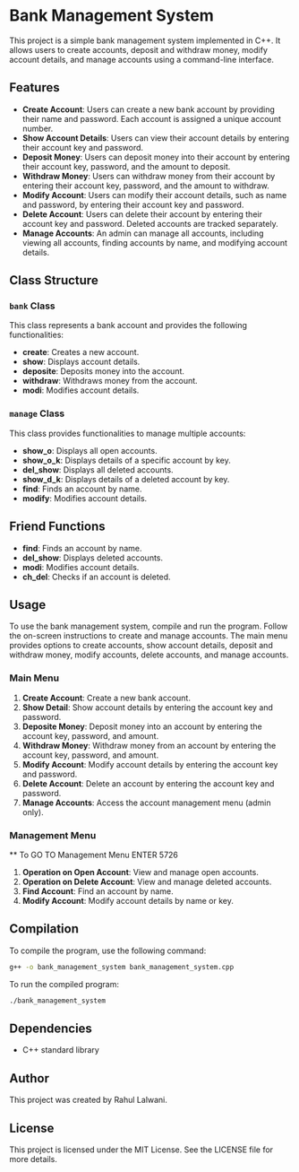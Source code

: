 ﻿# Bank Management System

This project is a simple bank management system implemented in C++. It allows users to create accounts, deposit and withdraw money, modify account details, and manage accounts using a command-line interface.

## Features

- **Create Account**: Users can create a new bank account by providing their name and password. Each account is assigned a unique account number.
- **Show Account Details**: Users can view their account details by entering their account key and password.
- **Deposit Money**: Users can deposit money into their account by entering their account key, password, and the amount to deposit.
- **Withdraw Money**: Users can withdraw money from their account by entering their account key, password, and the amount to withdraw.
- **Modify Account**: Users can modify their account details, such as name and password, by entering their account key and password.
- **Delete Account**: Users can delete their account by entering their account key and password. Deleted accounts are tracked separately.
- **Manage Accounts**: An admin can manage all accounts, including viewing all accounts, finding accounts by name, and modifying account details.

## Class Structure

### `bank` Class

This class represents a bank account and provides the following functionalities:
- **create**: Creates a new account.
- **show**: Displays account details.
- **deposite**: Deposits money into the account.
- **withdraw**: Withdraws money from the account.
- **modi**: Modifies account details.

### `manage` Class

This class provides functionalities to manage multiple accounts:
- **show_o**: Displays all open accounts.
- **show_o_k**: Displays details of a specific account by key.
- **del_show**: Displays all deleted accounts.
- **show_d_k**: Displays details of a deleted account by key.
- **find**: Finds an account by name.
- **modify**: Modifies account details.

## Friend Functions

- **find**: Finds an account by name.
- **del_show**: Displays deleted accounts.
- **modi**: Modifies account details.
- **ch_del**: Checks if an account is deleted.

## Usage

To use the bank management system, compile and run the program. Follow the on-screen instructions to create and manage accounts. The main menu provides options to create accounts, show account details, deposit and withdraw money, modify accounts, delete accounts, and manage accounts.

### Main Menu

1. **Create Account**: Create a new bank account.
2. **Show Detail**: Show account details by entering the account key and password.
3. **Deposite Money**: Deposit money into an account by entering the account key, password, and amount.
4. **Withdraw Money**: Withdraw money from an account by entering the account key, password, and amount.
5. **Modify Account**: Modify account details by entering the account key and password.
6. **Delete Account**: Delete an account by entering the account key and password.
7. **Manage Accounts**: Access the account management menu (admin only).

### Management Menu

** To GO TO Management Menu ENTER 5726 

1. **Operation on Open Account**: View and manage open accounts.
2. **Operation on Delete Account**: View and manage deleted accounts.
3. **Find Account**: Find an account by name.
4. **Modify Account**: Modify account details by name or key.

## Compilation

To compile the program, use the following command:

```sh
g++ -o bank_management_system bank_management_system.cpp
```

To run the compiled program:

```sh
./bank_management_system
```

## Dependencies

- C++ standard library

## Author

This project was created by Rahul Lalwani.

## License

This project is licensed under the MIT License. See the LICENSE file for more details.